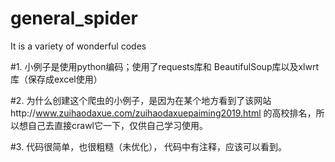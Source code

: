 # general_spider
It is  a variety of wonderful codes

#1. 小例子是使用python编码；使用了requests库和 BeautifulSoup库以及xlwrt库（保存成excel使用）

#2. 为什么创建这个爬虫的小例子，是因为在某个地方看到了该网站http://www.zuihaodaxue.com/zuihaodaxuepaiming2019.html
的高校排名，所以想自己去直接crawl它一下，仅供自己学习使用。

#3. 代码很简单，也很粗糙（未优化）， 代码中有注释，应该可以看到。
